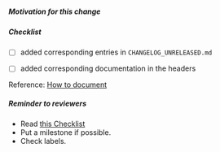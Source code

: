##### Motivation for this change

<!-- if this PR fixes an issue, use "fixes #XYZ" -->

<!-- you may also explain what remains to do if the fix is incomplete -->

##### Checklist

- [ ] added corresponding entries in `CHANGELOG_UNRELEASED.md`

<!-- rebasing often messes with CHANGELOG_UNRELEASED.md -->
<!-- consider using a temporary CHANGELOG_PR1234.md instead -->
<!-- only append to minimize problems when merging/rebasing -->
<!-- consider the use of `changelog/changes.sh` from
     https://github.com/math-comp/tools to generate the changelog -->

- [ ] added corresponding documentation in the headers

Reference: [How to document](https://github.com/math-comp/math-comp/wiki/How-to-document)

<!-- Cross-out the above items using ~crossed out item~ when irrelevant -->

##### Reminder to reviewers

- Read [this Checklist](https://github.com/math-comp/math-comp/wiki/Checklist-for-creating-and-review-PRs)
- Put a milestone if possible.
- Check labels.
